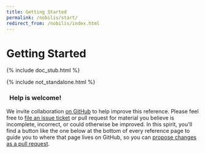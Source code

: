 ```yaml
---
title: Getting Started
permalink: /nobilis/start/
redirect_from: /nobilis/index.html
---
```


# Getting Started

{% include doc_stub.html %}

{% include not_standalone.html %}

<div class="panel panel-info">
  <div class="panel-heading">
    <h3 class="panel-title">
      <i class="fa fa-pencil" aria-hidden="true"></i>&nbsp;
      Help is welcome!
    </h3>
  </div>
  <div class="panel-body">
    We invite collaboration <a href="https://github.com/alcea-rosea/alcea-rosea.github.io">on GitHub</a> to help improve this reference. Please feel free to <a href="https://github.com/alcea-rosea/alcea-rosea.github.io/issues/new">file an issue ticket</a> or pull request for material you believe is incomplete, incorrect, or could otherwise be improved. In this spirit, you'll find a button like the one below at the bottom of every reference page to guide you to where that page lives on GitHub, so you can <a href="https://help.github.com/articles/editing-files-in-another-user-s-repository/">propose changes as a pull request</a>.
  </div>
</div>
